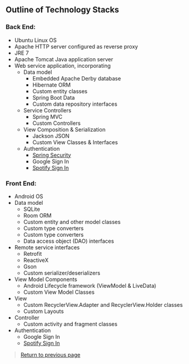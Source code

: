 ## Outline of Technology Stacks

### Back End:

* Ubuntu Linux OS
* Apache HTTP server configured as reverse proxy
* JRE 7
* Apache Tomcat Java application server
* Web service application, incorporating
    * Data model
        * Embedded Apache Derby database
        * Hibernate ORM
        * Custom entity classes
        * Spring Boot Data
        * Custom data repository interfaces
    * Service Controllers
        * Spring MVC
        * Custom Controllers
    * View Composition & Serialization
        * Jackson JSON
        * Custom View Classes & Interfaces
    * Authentication
        * [Spring Security](https://spring.io/projects/spring-security)
        * Google Sign In
        * [Spotify Sign In](https://developer.spotify.com/documentation/general/guides/authorization-guide/)
        
### Front End:

* Android OS
* Data model
    * SQLite
    * Room ORM
    * Custom entity and other model classes
    * Custom type converters
    * Custom type converters
    * Data access object (DAO) interfaces
* Remote service interfaces
    * Retrofit
    * ReactiveX
    * Gson
    * Custom serializer/deserializers
* View Model Components
    * Android Lifecycle framework (ViewModel & LiveData)
    * Custom View Model Classes
* View
    * Custom RecyclerView.Adapter and RecyclerView.Holder classes
    * Custom Layouts
* Controller
    * Custom activity and fragment classes
* Authentication
    * Google Sign In
    * [Spotify Sign In](https://developer.spotify.com/documentation/general/guides/authorization-guide/)
    
> [Return to previous page](index.md#outlines-of-technology-stacks)